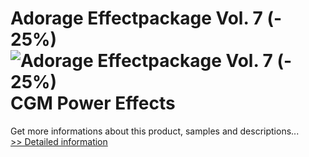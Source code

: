 # Adorage Effectpackage Vol. 7 (- 25%)<br />![Adorage Effectpackage Vol. 7 (- 25%)](https://mycommerce.akamaized.net/api/pimages/P300379982/BIG/300379982.JPG)<br />CGM Power Effects
 Get more informations about this product, samples and descriptions...<br />[>> Detailed information](https://secure.element5.com/esales/product.html?productid=300379982&affiliateid=200057808)